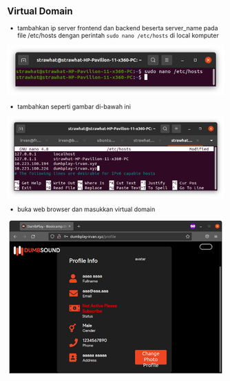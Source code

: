 ## Virtual Domain

- tambahkan ip server frontend dan backend beserta server_name pada file /etc/hosts dengan perintah `sudo nano /etc/hosts` di local komputer

<p align="center"><img src="../week-2/assets/Virtual-Domain/1.png"></p>

- tambahkan seperti gambar di-bawah ini

<p align="center"><img src="../week-2/assets/Virtual-Domain/2.png"></p>

- buka web browser dan masukkan virtual domain

<p align="center"><img src="../week-2/assets/Virtual-Domain/3.png"></p>
